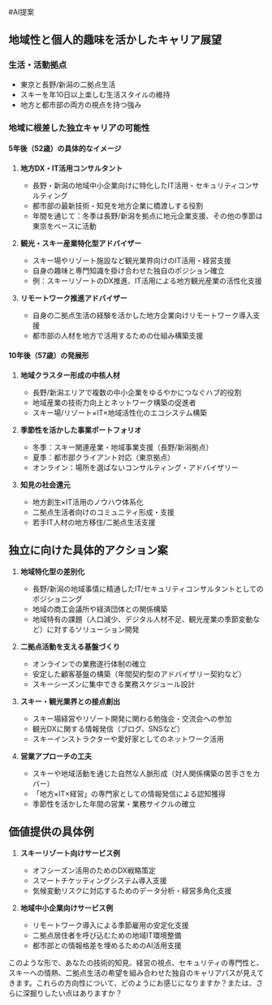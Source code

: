 #AI提案
## 地域性と個人的趣味を活かしたキャリア展望

### 生活・活動拠点

- 東京と長野/新潟の二拠点生活
- スキーを年10日以上楽しむ生活スタイルの維持
- 地方と都市部の両方の視点を持つ強み

### 地域に根差した独立キャリアの可能性

#### 5年後（52歳）の具体的なイメージ

1. **地方DX・IT活用コンサルタント**
    
    - 長野・新潟の地域中小企業向けに特化したIT活用・セキュリティコンサルティング
    - 都市部の最新技術・知見を地方企業に橋渡しする役割
    - 年間を通じて：冬季は長野/新潟を拠点に地元企業支援、その他の季節は東京をベースに活動
2. **観光・スキー産業特化型アドバイザー**
    
    - スキー場やリゾート施設など観光業界向けのIT活用・経営支援
    - 自身の趣味と専門知識を掛け合わせた独自のポジション確立
    - 例：スキーリゾートのDX推進、IT活用による地方観光産業の活性化支援
3. **リモートワーク推進アドバイザー**
    
    - 自身の二拠点生活の経験を活かした地方企業向けリモートワーク導入支援
    - 都市部の人材を地方で活用するための仕組み構築支援

#### 10年後（57歳）の発展形

1. **地域クラスター形成の中核人材**
    
    - 長野/新潟エリアで複数の中小企業をゆるやかにつなぐハブ的役割
    - 地域産業の技術力向上とネットワーク構築の促進者
    - スキー場/リゾート×IT×地域活性化のエコシステム構築
2. **季節性を活かした事業ポートフォリオ**
    
    - 冬季：スキー関連産業・地域事業支援（長野/新潟拠点）
    - 夏季：都市部クライアント対応（東京拠点）
    - オンライン：場所を選ばないコンサルティング・アドバイザリー
3. **知見の社会還元**
    
    - 地方創生×IT活用のノウハウ体系化
    - 二拠点生活者向けのコミュニティ形成・支援
    - 若手IT人材の地方移住/二拠点生活支援

## 独立に向けた具体的アクション案

1. **地域特化型の差別化**
    
    - 長野/新潟の地域事情に精通したIT/セキュリティコンサルタントとしてのポジショニング
    - 地域の商工会議所や経済団体との関係構築
    - 地域特有の課題（人口減少、デジタル人材不足、観光産業の季節変動など）に対するソリューション開発
2. **二拠点活動を支える基盤づくり**
    
    - オンラインでの業務遂行体制の確立
    - 安定した顧客基盤の構築（年間契約型のアドバイザリー契約など）
    - スキーシーズンに集中できる業務スケジュール設計
3. **スキー・観光業界との接点創出**
    
    - スキー場経営やリゾート開発に関わる勉強会・交流会への参加
    - 観光DXに関する情報発信（ブログ、SNSなど）
    - スキーインストラクターや愛好家としてのネットワーク活用
4. **営業アプローチの工夫**
    
    - スキーや地域活動を通じた自然な人脈形成（対人関係構築の苦手さをカバー）
    - 「地方×IT×経営」の専門家としての情報発信による認知獲得
    - 季節性を活かした年間の営業・業務サイクルの確立

## 価値提供の具体例

1. **スキーリゾート向けサービス例**
    
    - オフシーズン活用のためのDX戦略策定
    - スマートチケッティングシステム導入支援
    - 気候変動リスクに対応するためのデータ分析・経営多角化支援
2. **地域中小企業向けサービス例**
    
    - リモートワーク導入による季節雇用の安定化支援
    - 二拠点居住者を呼び込むための地域IT環境整備
    - 都市部との情報格差を埋めるためのAI活用支援

このような形で、あなたの技術的知見、経営の視点、セキュリティの専門性と、スキーへの情熱、二拠点生活の希望を組み合わせた独自のキャリアパスが見えてきます。これらの方向性について、どのようにお感じになりますか？または、さらに深掘りしたい点はありますか？
